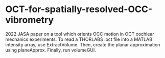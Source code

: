 # OCT-for-spatially-resolved-OCC-vibrometry
2022 JASA paper on a tool which orients OCC motion in OCT cochlear mechanics experiments.
To read a THORLABS .oct file into a MATLAB intensity array, use ExtractVolume. Then, create the planar approximation using planeApprox. Finally, run volumeGUI.
